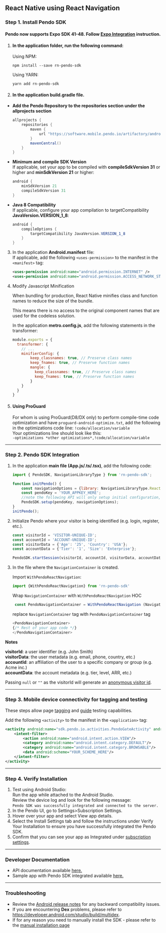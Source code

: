 ## React Native using React Navigation

### Step 1. Install Pendo SDK

#### Pendo now supports Expo SDK 41-48. Follow <a href="expo_rn.md">Expo Integration</a> instruction.

1. #### In the **application folder**, run the following command:

    Using NPM:
    ```shell
    npm install --save rn-pendo-sdk
    ```
    Using YARN:
    ```shell
    yarn add rn-pendo-sdk
    ```

2. #### In the application **build.gradle** file.  
- **Add the Pendo Repository to the repositories section under the allprojects section**

    ```java
    allprojects { 
        repositories {
            maven {
                url "https://software.mobile.pendo.io/artifactory/androidx-release"
            }
            mavenCentral()
        }
    }
    ```

- **Minimum and compile SDK Version**  
If applicable, set your app to be compiled with **compileSdkVersion 31** or higher and **minSdkVersion 21** or higher:

  ```java
  android {
      minSdkVersion 21
      compileSdkVersion 31
  }
  ```

- **Java 8 Compatibility**  
If applicable, configure your app compilation to targetCompatibility **JavaVersion.VERSION_1_8**:

  ```java
  android {
      compileOptions {
          targetCompatibility JavaVersion.VERSION_1_8
      }
  }
  ```
 
3. In the application **Android.manifest** file:  
If applicable, add the following `<uses-permission>` to the manifest in the `<manifest>` tag:

    ```xml
    <uses-permission android:name="android.permission.INTERNET" />
    <uses-permission android:name="android.permission.ACCESS_NETWORK_STATE"/>
    ```

4. Modify Javascript Minification

    When bundling for production, React Native minifies class and function names to reduce the size of the bundle.
  
    This means there is no access to the original component names that are used for the codeless solution.

    In the application **metro.config.js**, add the following statements in the transformer:

    ```javascript
    module.exports = {
      transformer: {
        // ...
        minifierConfig: {
            keep_classnames: true, // Preserve class names
            keep_fnames: true, // Preserve function names
            mangle: {
              keep_classnames: true, // Preserve class names
              keep_fnames: true, // Preserve function names
            }
        }
      }
    }
    ```

5.  #### Using ProGuard 
  
    For whom is using ProGuard(D8/DX only) to perform compile-time code optimization and have `proguard-android-optimize.txt`, add the following in the optimizations code line:
    `!code/allocation/variable`  
    Your optimizations line should look like this:  
    `-optimizations *other optimizations*,!code/allocation/variable`

-------------

### Step 2. Pendo SDK Integration

1. In the application **main file (App.js/.ts/.tsx)**, add the following code:

    ```javascript
    import { PendoSDK, NavigationLibraryType } from 'rn-pendo-sdk';

    function initPendo() {
        const navigationOptions = {library: NavigationLibraryType.ReactNavigation};
        const pendoKey = 'YOUR_APPKEY_HERE';
        //note the following API will only setup initial configuration, to start collect analytics use startSession
        PendoSDK.setup(pendoKey, navigationOptions);
    }   
    initPendo();
    ```

2. Initialize Pendo where your visitor is being identified (e.g. login, register, etc.).

    ```javascript
    const visitorId = 'VISITOR-UNIQUE-ID';
    const accountId = 'ACCOUNT-UNIQUE-ID';
    const visitorData = {'Age': '25', 'Country': 'USA'};
    const accountData = {'Tier': '1', 'Size': 'Enterprise'};

    PendoSDK.startSession(visitorId, accountId, visitorData, accountData);
    ```

3. In the file where the `NavigationContainer` is created.

   Import `WithPendoReactNavigation`:

    ```javascript
    import {WithPendoReactNavigation} from 'rn-pendo-sdk'    
    ```

   Wrap `NavigationContainer` with  `WithPendoReactNavigation` HOC

   ```javascript
    const PendoNavigationContainer = WithPendoReactNavigation (NavigationContainer);    
    ```

   replace `NavigationContainer` tag with `PendoNavigationContainer` tag

    ```javascript
   <PendoNavigationContainer>
   {/* Rest of your app code */}
   </PendoNavigationContainer>
   ```

**Notes**  

**visitorId**: a user identifier (e.g. John Smith)  
**visitorData**: the user metadata (e.g. email, phone, country, etc.)  
**accountId**: an affiliation of the user to a specific company or group (e.g. Acme inc.)  
**accountData**: the account metadata (e.g. tier, level, ARR, etc.)  

Passing `null` or `""` as the visitorId will generate an <a href="https://help.pendo.io/resources/support-library/analytics/anonymous-visitors.html" target="_blank">anonymous visitor id</a>.

-------------

### Step 3. Mobile device connectivity for tagging and testing
These steps allow page <a href="https://support.pendo.io/hc/en-us/articles/360033609651-Tagging-Mobile-Pages#HowtoTagaPage" target="_blank">tagging</a>
and <a href="https://support.pendo.io/hc/en-us/articles/360033487792-Creating-a-Mobile-Guide#test-guide-on-device-0-6" target="_blank">guide</a> testing capabilities.

Add the following `<activity>` to the manifest in the `<application>` tag:

```xml
<activity android:name="sdk.pendo.io.activities.PendoGateActivity" android:launchMode="singleInstance" android:exported="true">
    <intent-filter>
        <action android:name="android.intent.action.VIEW"/>
        <category android:name="android.intent.category.DEFAULT"/>
        <category android:name="android.intent.category.BROWSABLE"/>
        <data android:scheme="YOUR_SCHEME_HERE"/>
    </intent-filter>
</activity>
```

-------------

### Step 4. Verify Installation

1. Test using Android Studio:  
Run the app while attached to the Android Studio.  
Review the device log and look for the following message:  
`Pendo SDK was successfully integrated and connected to the server.`
2. In the Pendo UI, go to Settings>Subscription Settings.
3. Hover over your app and select View app details.
4. Select the Install Settings tab and follow the instructions under Verify Your Installation to ensure you have successfully integrated the Pendo SDK.
5. Confirm that you can see your app as Integrated under <a href="https://app.pendo.io/admin" target="_blank">subscription settings</a>.

-------------

### Developer Documentation

* API documentation available <a href="https://support.pendo.io/hc/en-us/articles/360057646611-React-Native-API-Developer-Documentation-iOS-Android-" target="_blank">here.</a>
* Sample app with Pendo SDK integrated available <a href="https://github.com/pendo-io/RN-demo-app-React-Navigation" target="_blank">here.</a>

-------------

### Troubleshooting

* Review the <a href="https://developers.pendo.io/category/mobile-sdk/" target="_blank">Android release notes</a> for any backward compatibility issues.
* If you are encountering **Dex** problems, please refer to <a href="https://developer.android.com/studio/build/multidex" target="_blank">https://developer.android.com/studio/build/multidex</a>.
* If for any reason you need to manually install the SDK - please refer to the <a href="https://github.com/pendo-io/pendo-mobile-sdk/blob/master/android/pnddocs/android_sdk_manual_installation.md">manual installation page</a>
